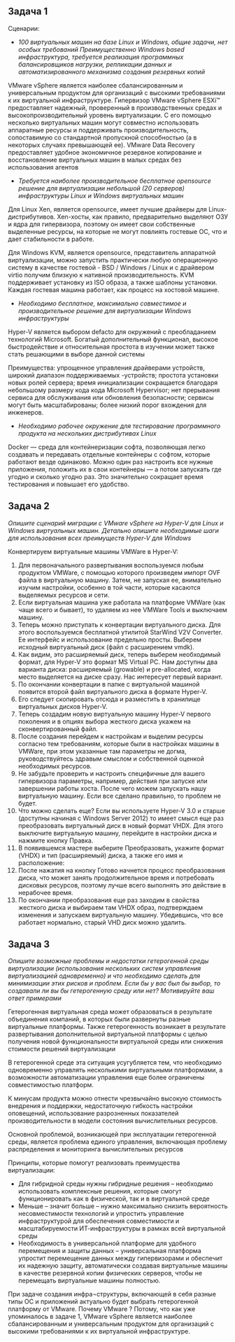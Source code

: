 **Задача 1**
---
Сценарии:
+ _100 виртуальных машин на базе Linux и Windows, общие задачи, нет особых требований
Преимущественно Windows based инфраструктура, требуется реализация программных балансировщиков нагрузки, репликации данных и автоматизированного механизма создания резервных копий_

VMware vSphere является наиболее сбалансированным и универсальным продуктом для организаций с высокими требованиями к их виртуальной инфраструктуре.
Гипервизор VMware vSphere ESXi™ предоставляет надежный, проверенный в производственных средах и высокопроизводительный уровень виртуализации. С его помощью несколько виртуальных машин могут совместно использовать аппаратные ресурсы и поддерживать производительность, сопоставимую со стандартной пропускной способностью (а в некоторых случаях превышающей ее).
VMware Data Recovery предоставляет удобное экономичное резервное копирование и восстановление виртуальных машин в малых средах без использования агентов

+ _Требуется наиболее производительное бесплатное opensource решение для виртуализации небольшой (20 серверов) инфраструктуры Linux и Windows виртуальных машин_

Для Linux Xen, является opensource, имеет лучшие драйверы для Linux-дистрибутивов. Xen-хосты, как правило, предварительно выделяют ОЗУ и ядра для гипервизора, поэтому он имеет свои собственные выделенные ресурсы, на которые не могут повлиять гостевые ОС, что и дает стабильности в работе.

Для Windows KVM, является opensource, представитель аппаратной виртуализации, можно запустить практически любую операционную систему в качестве гостевой - BSD / Windows / Linux и с драйвером virtio получим близкую к нативной производительность. KVM поддерживает установку из ISO образа, а также шаблоны установки. Каждая гостевая машина работает, как процесс на хостовой машине.

+ _Необходимо бесплатное, максимально совместимое и производительное решение для виртуализации Windows инфраструктуры_

Hyper-V является выбором defacto для окружений с преобладанием технологий Microsoft. Богатый дополнительный функционал, высокое быстродействие и относительная простота в изучении может также стать решающими в выборе данной системы

Преимущества:
упрощенное управления драйверами устройств, широкий диапазон поддерживаемых -устройств;
простота установки новых ролей сервера;
время инициализации сокращается благодаря небольшому размеру кода кода Microsoft Hypervisor;
нет прерывания сервиса для обслуживания или обновления безопасности;
сервисы могут быть масштабированы;
более низкий порог вхождения для инженеров.

+ _Необходимо рабочее окружение для тестирование программного продукта на нескольких дистрибутивах Linux_

Docker — среда для контейнеризации софта, позволяющая легко создавать и передавать отдельные контейнеры с софтом, которые работают везде одинаково. Можно один раз настроить все нужные приложения, положить их в свои контейнеры — а потом запускать где угодно и сколько угодно раз. Это значительно сокращает время тестирования и повышает его удобство.

**Задача 2**
--
_Опишите сценарий миграции с VMware vSphere на Hyper-V для Linux и Windows виртуальных машин. Детально опишите необходимые шаги для использования всех преимуществ Hyper-V для Windows_

Конвертируем виртуальные машины VMWare в Hyper-V:
1. Для первоначального развертывания воспользуемся любым продуктом VMWare, с помощью которого произведем импорт OVF файла в виртуальную машину. Затем, не запуская ее, внимательно изучим настройки, особенно в той части, которые касаются выделяемых ресурсов и сети.
2. Если виртуальная машина уже работала на платформе VMWare (как чаще всего и бывает), то удаляем из нее VMWare Tools и выключаем машину.
3. Теперь можно приступать к конвертации виртуального диска. Для этого воспользуемся бесплатной утилитой StarWind V2V Converter. Ее интерфейс и использование предельно просты. Выберем исходный виртуальный диск (файл с расширением vmdk).
4. Как видим, это расширяемый диск, теперь выберем необходимый формат, для Hyper-V это формат MS Virtual PC. Нам доступны два варианта диска: расширяемый (growable) и pre-allocated, когда место выделяется на диске сразу. Нас интересует первый вариант.
5. По окончании конвертации в папке с виртуальной машиной появится второй файл виртуального диска в формате Hyper-V.
6. Его следует скопировать отсюда и разместить в хранилище виртуальных дисков Hyper-V.
7. Теперь создадим новую виртуальную машину Hyper-V первого поколения и в опциях выбора жесткого диска укажем на сконвертированный файл.
8. После создания перейдем к настройкам и выделим ресурсы согласно тем требованиям, которые были в настройках машины в VMWare, при этом указанные там параметры не догма, руководствуйтесь здравым смыслом и собственной оценкой необходимых ресурсов.
9. Не забудьте проверить и настроить специфичные для вашего гипервизора параметры, например, действия при запуске или завершении работы хоста.  После чего можем запускать нашу виртуальную машину. Если все сделано правильно, то проблем не будет.
10. Что можно сделать еще? Если вы используете Hyper-V 3.0 и старше (доступны начиная с Windows Server 2012) то имеет смысл еще раз преобразовать виртуальный диск в новый формат VHDX. Для этого выключите виртуальную машину, перейдите в настройки диска и нажмите кнопку Правка.
11. В появившемся мастере выберите Преобразовать, укажите формат (VHDX) и тип (расширяемый) диска, а также его имя и расположение:
12. После нажатия на кнопку Готово начнется процесс преобразования диска, что может занять продолжительное время и потребовать дисковых ресурсов, поэтому лучше всего выполнять это действие в нерабочее время.
13. По окончании преобразования еще раз заходим в свойства жесткого диска и выбираем там VHDX образ, подтверждаем изменения и запускаем виртуальную машину. Убедившись, что все работает нормально, старый VHD диск можно удалить.

**Задача 3**
--
_Опишите возможные проблемы и недостатки гетерогенной среды виртуализации (использования нескольких систем управления виртуализацией одновременно) и что необходимо сделать для минимизации этих рисков и проблем. Если бы у вас был бы выбор, то создавали ли вы бы гетерогенную среду или нет? Мотивируйте ваш ответ примерами_

Гетерогенная виртуальная среда может образоваться в результате объединения компаний, в которых были развернуты разные виртуальные платформы. Также гетерогенность возникает в результате развертывания дополнительной виртуальной платформы с целью получения новой функциональности виртуальной среды или снижения стоимости решений виртуализации

В гетерогенной среде эта ситуация усугубляется тем, что необходимо одновременно управлять несколькими виртуальными платформами, а возможности автоматизации управления еще более ограничены совместимостью платформ.

К минусам продукта можно отнести чрезвычайно высокую стоимость внедрения и поддержки, недостаточную гибкость настройки оповещений, использование разрозненных показателей производительности в модели состояния вычислительных ресурсов.

Основной проблемой, возникающей при эксплуатации гетерогенной среды, является проблема единого управления, включающая проблему распределения и мониторинга вычислительных ресурсов

Принципы, которые помогут реализовать преимущества виртуализации:
+ Для гибридной среды нужны гибридные решения – необходимо использовать комплексные решения, которые смогут функционировать как в физической, так и в виртуальной среде
+ Меньше – значит больше – нужно максимально снизить вероятность несовместимости технологий и упростить управление инфраструктурой для обеспечения совместимости и масштабируемости ИТ-инфраструктуры в рамках всей виртуальной среды
+ Необходимость в универсальной платформе для удобного перемещения и защиты данных – универсальная платформа упростит перемещение данных между гипервизорами и обеспечит их надежную защиту, автоматически создавая виртуальные машины в качестве резервной копии физических серверов, чтобы не перемещать виртуальные машины полностью.

При задаче создания инфра¬структуры, включающей в себя разные типы ОС и приложений актуально будет выбрать гетерогенной платформу от VMware. Почему VMware ? Потому, что как уже упоминалось в задаче 1, VMware vSphere является наиболее сбалансированным и универсальным продуктом для организаций с высокими требованиями к их виртуальной инфраструктуре.
